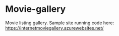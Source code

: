 # Movie-gallery
Movie listing gallery.
Sample site running code here:
 <https://internetmoviegallery.azurewebsites.net/>
